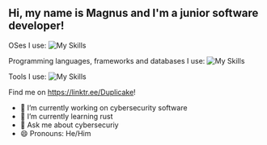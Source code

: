 ## Hi, my name is Magnus and I'm a junior software developer!
OSes I use:
![My Skills](https://skillicons.dev/icons?i=linux,windows,ubuntu,raspberrypi,mint)

Programming languages, frameworks and databases I use:
![My Skills](https://skillicons.dev/icons?i=js,html,css,python,rust,react,postgres,mongodb,electron,bash)

Tools I use:
![My Skills](https://skillicons.dev/icons?i=vscode,vercel,supabase,replit,raspberrypi,npm,notion,github,gcp,figma,docker)

Find me on https://linktr.ee/Duplicake!

- 🔭 I’m currently working on cybersecurity software 
- 🌱 I’m currently learning rust
- 💬 Ask me about cybersecuriy
- 😄 Pronouns: He/Him
